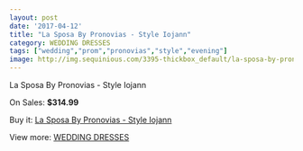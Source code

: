 ```yaml
---
layout: post
date: '2017-04-12'
title: "La Sposa By Pronovias - Style Iojann"
category: WEDDING DRESSES
tags: ["wedding","prom","pronovias","style","evening"]
image: http://img.sequinious.com/3395-thickbox_default/la-sposa-by-pronovias-style-iojann.jpg
---
```

La Sposa By Pronovias - Style Iojann

On Sales: **$314.99**
<a href="https://www.sequinious.com/wedding-dresses/1411-la-sposa-by-pronovias-style-iojann.html"><amp-img layout="responsive" width="600" height="600" src="//img.sequinious.com/3395-thickbox_default/la-sposa-by-pronovias-style-iojann.jpg" alt="La Sposa By Pronovias - Style Iojann 0" /></a>
<a href="https://www.sequinious.com/wedding-dresses/1411-la-sposa-by-pronovias-style-iojann.html"><amp-img layout="responsive" width="600" height="600" src="//img.sequinious.com/3397-thickbox_default/la-sposa-by-pronovias-style-iojann.jpg" alt="La Sposa By Pronovias - Style Iojann 1" /></a>
<a href="https://www.sequinious.com/wedding-dresses/1411-la-sposa-by-pronovias-style-iojann.html"><amp-img layout="responsive" width="600" height="600" src="//img.sequinious.com/3396-thickbox_default/la-sposa-by-pronovias-style-iojann.jpg" alt="La Sposa By Pronovias - Style Iojann 2" /></a>

Buy it: [La Sposa By Pronovias - Style Iojann](https://www.sequinious.com/wedding-dresses/1411-la-sposa-by-pronovias-style-iojann.html "La Sposa By Pronovias - Style Iojann")

View more: [WEDDING DRESSES](https://www.sequinious.com/2-wedding-dresses "WEDDING DRESSES")